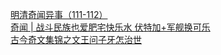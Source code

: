   
[明清奇闻异事（111-112）](http://www.dianyue.me/archives/248/8y8iiszz9017fllp/)  
[奇闻 | 战斗民族也爱肥宅快乐水 伏特加+军舰换可乐](http://www.dianyue.me/archives/097/lm84pahqnbu2lk55/)  
[古今奇文集锦之文王问子牙怎治世](http://www.dianyue.me/archives/692/cy2fk7nb8ux9e9am/)
